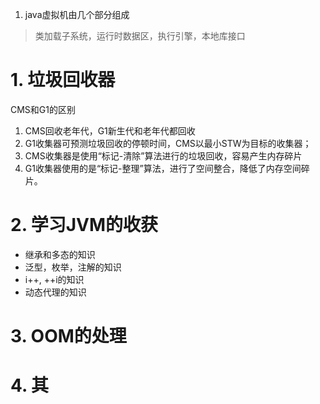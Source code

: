 1. java虚拟机由几个部分组成

> 类加载子系统，运行时数据区，执行引擎，本地库接口

# 1. 垃圾回收器

CMS和G1的区别

1. CMS回收老年代，G1新生代和老年代都回收
2. G1收集器可预测垃圾回收的停顿时间，CMS以最小STW为目标的收集器；
3. CMS收集器是使用“标记-清除”算法进行的垃圾回收，容易产生内存碎片
4. G1收集器使用的是“标记-整理”算法，进行了空间整合，降低了内存空间碎片。

# 2. 学习JVM的收获

- 继承和多态的知识
- 泛型，枚举，注解的知识
- i++, ++i的知识
- 动态代理的知识

# 3. OOM的处理

# 4. 其
